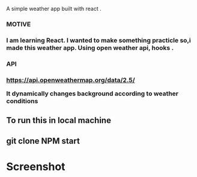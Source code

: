 A simple weather app built with react .
<h3>MOTIVE <h3>
 I am learning React. I wanted to make something practicle so,i made this weather app. Using open weather api, hooks .
  
 <h3>API<h3>
  
   https://api.openweathermap.org/data/2.5/
   
 It dynamically changes background according to weather conditions 
   
 <h2>To run this in local machine <h2>
 git clone <LINK>
 NPM start 
 
 <h1>Screenshot<h1>
   
  
 
 
  
